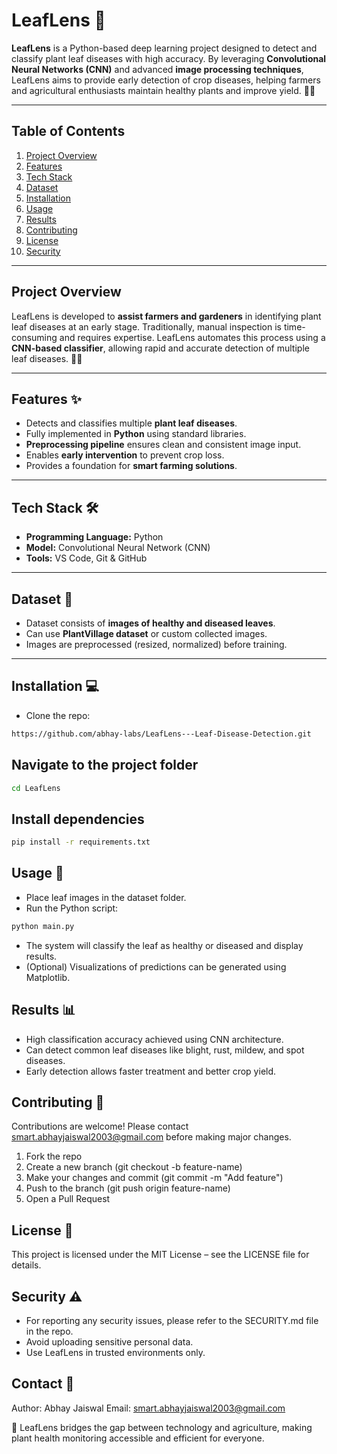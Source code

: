# LeafLens 🌿

**LeafLens** is a Python-based deep learning project designed to detect and classify plant leaf diseases with high accuracy. By leveraging **Convolutional Neural Networks (CNN)** and advanced **image processing techniques**, LeafLens aims to provide early detection of crop diseases, helping farmers and agricultural enthusiasts maintain healthy plants and improve yield. 🚜🌱

---

## Table of Contents
1. [Project Overview](#project-overview)
2. [Features](#features-✨)
3. [Tech Stack](#tech-stack-🛠️)
4. [Dataset](#dataset-📂)
5. [Installation](#installation-💻)
6. [Usage](#usage-🚀)
7. [Results](#results-📊)
8. [Contributing](#contributing-🤝)
9. [License](#license-📄)
10. [Security](#security-⚠️)

---

## Project Overview
LeafLens is developed to **assist farmers and gardeners** in identifying plant leaf diseases at an early stage. Traditionally, manual inspection is time-consuming and requires expertise. LeafLens automates this process using a **CNN-based classifier**, allowing rapid and accurate detection of multiple leaf diseases. 🌿🧠

---

## Features ✨
- Detects and classifies multiple **plant leaf diseases**.  
- Fully implemented in **Python** using standard libraries.  
- **Preprocessing pipeline** ensures clean and consistent image input.  
- Enables **early intervention** to prevent crop loss.  
- Provides a foundation for **smart farming solutions**.  

---

## Tech Stack 🛠️
- **Programming Language:** Python    
- **Model:** Convolutional Neural Network (CNN)  
- **Tools:** VS Code, Git & GitHub  

---

## Dataset 📂
- Dataset consists of **images of healthy and diseased leaves**.  
- Can use **PlantVillage dataset** or custom collected images.  
- Images are preprocessed (resized, normalized) before training.  

---

## Installation 💻
- Clone the repo:  
```bash
https://github.com/abhay-labs/LeafLens---Leaf-Disease-Detection.git
```


## Navigate to the project folder
```bash
cd LeafLens
```

## Install dependencies
```bash
pip install -r requirements.txt
```

## Usage 🚀
- Place leaf images in the dataset folder.
- Run the Python script:
```bash
python main.py
```
- The system will classify the leaf as healthy or diseased and display results.
- (Optional) Visualizations of predictions can be generated using Matplotlib.


## Results 📊
- High classification accuracy achieved using CNN architecture.
- Can detect common leaf diseases like blight, rust, mildew, and spot diseases.
- Early detection allows faster treatment and better crop yield.


## Contributing 🤝
Contributions are welcome! Please contact smart.abhayjaiswal2003@gmail.com
before making major changes.

1. Fork the repo
2. Create a new branch (git checkout -b feature-name)
3. Make your changes and commit (git commit -m "Add feature")
4. Push to the branch (git push origin feature-name)
5. Open a Pull Request


## License 📄
This project is licensed under the MIT License – see the LICENSE file for details.


## Security ⚠️
- For reporting any security issues, please refer to the SECURITY.md file in the repo.
- Avoid uploading sensitive personal data.
- Use LeafLens in trusted environments only.


## Contact 📧
Author: Abhay Jaiswal
Email: smart.abhayjaiswal2003@gmail.com


🌱 LeafLens bridges the gap between technology and agriculture, making plant health monitoring accessible and efficient for everyone.

